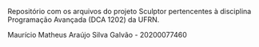Repositório com os arquivos do projeto Sculptor pertencentes à disciplina Programação Avançada (DCA 1202) da UFRN.

Maurício Matheus Araújo Silva Galvão - 20200077460
